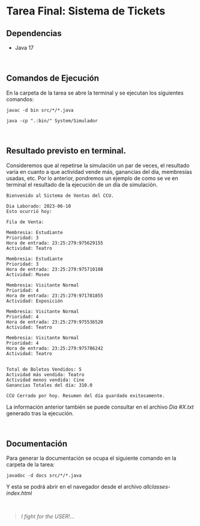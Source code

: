 # Tarea Final: Sistema de Tickets

## Dependencias

- Java 17

<br>

## Comandos de Ejecución

En la carpeta de la tarea se abre la terminal y se ejecutan los siguientes comandos:

```
javac -d bin src/*/*.java

java -cp ".:bin/" System/Simulador
```

<br>

## Resultado previsto en terminal.

Consideremos que al repetirse la simulación un par de veces, el resultado varia en cuanto a que
actividad vende más, ganancias del día, membresías usadas, etc. Por lo anterior, pondremos un ejemplo
de como se ve en terminal el resultado de la ejecución de un día de simulación.

```
Bienvenido al Sistema de Ventas del CCU.

Dia Laborado: 2023-06-10
Esto ocurrió hoy:

Fila de Venta:

Membresia: Estudiante
Prioridad: 3
Hora de entrada: 23:25:279:975629155
Actividad: Teatro

Membresia: Estudiante
Prioridad: 3
Hora de entrada: 23:25:279:975710108
Actividad: Museo

Membresia: Visitante Normal
Prioridad: 4
Hora de entrada: 23:25:279:971781855
Actividad: Exposición

Membresia: Visitante Normal
Prioridad: 4
Hora de entrada: 23:25:279:975536520
Actividad: Teatro

Membresia: Visitante Normal
Prioridad: 4
Hora de entrada: 23:25:279:975786242
Actividad: Teatro


Total de Boletos Vendidos: 5
Actividad más vendida: Teatro
Actividad menos vendida: Cine
Ganancias Totales del día: 310.0

CCU Cerrado por hoy. Resumen del día guardado exitosamente.
```

La información anterior también se puede consultar en el archivo _Dia #X.txt_ generado
tras la ejecución.

<br>

## Documentación

Para generar la documentación se ocupa el siguiente comando en la carpeta de la tarea:

```
javadoc -d docs src/*/*.java
```

Y esta se podrá abrir en el navegador desde el archivo _allclasses-index.html_

<br>

> _I fight for the USER!..._
